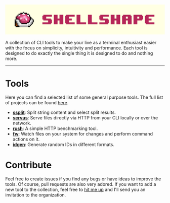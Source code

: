 ![](profile/media/banner.jpg)

A collection of CLI tools to make your live as a terminal enthusiast easier with the focus on simplicity, intuitivity and performance. Each tool is designed to do exactly the single thing it is designed to do and nothing more.

---

# Tools

Here you can find a selected list of some general purpose tools. The full list of projects can be found [here](https://github.com/orgs/shellshape/repositories).

- [**ssplit**](https://github.com/shellshape/ssplit): Split string content and select split results.
- [**servus**](https://github.com/shellshape/servus): Serve files directly via HTTP from your CLI locally or over the network.
- [**rush**](https://github.com/shellshape/rush): A simple HTTP benchmarking tool.
- [**fw**](https://github.com/shellshape/fw): Watch files on your system for changes and perform command actions on it.
- [**idgen**](https://github.com/shellshape/idgen): Generate random IDs in different formats.

# Contribute

Feel free to create issues if you find any bugs or have ideas to improve the tools. Of course, pull requests are also very adored. If you want to add a new tool to the collection, feel free to [hit me up](https://www.zekro.de/contact) and I'll send you an invitation to the organization.